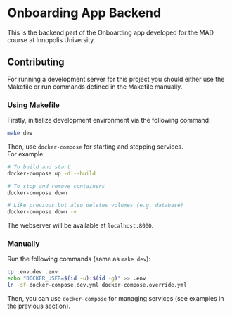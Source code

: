 # Onboarding App Backend

This is the backend part of the Onboarding app developed
for the MAD course at Innopolis University.

## Contributing

For running a development server for this project you
should either use the Makefile or run commands defined
in the Makefile manually.

### Using Makefile

Firstly, initialize development environment via the
following command:

```sh
make dev
```

Then, use `docker-compose` for starting and stopping
services.  
For example:

```sh
# To build and start
docker-compose up -d --build

# To stop and remove containers
docker-compose down

# Like previous but also deletes volumes (e.g. database)
docker-compose down -v
```

The webserver will be available at `localhost:8000`.

### Manually

Run the following commands (same as `make dev`):

```sh
cp .env.dev .env
echo "DOCKER_USER=$(id -u):$(id -g)" >> .env
ln -sf docker-compose.dev.yml docker-compose.override.yml
```

Then, you can use `docker-compose` for managing services
(see examples in the previous section).
